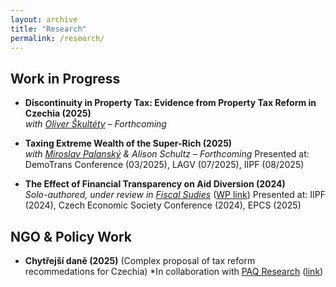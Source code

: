 ```yaml
---
layout: archive
title: "Research"
permalink: /research/
---
```


## Work in Progress
- **Discontinuity in Property Tax: Evidence from Property Tax Reform in Czechia (2025)**  
  *with [Oliver Škultéty](https://ies.fsv.cuni.cz/en/contacts/institute-members/89209997) – Forthcoming*

- **Taxing Extreme Wealth of the Super-Rich (2025)**  
  *with [Miroslav Palanský](https://miroslavpalansky.cz/) & Alison Schultz – Forthcoming*
  Presented at: DemoTrans Conference (03/2025), LAGV (07/2025), IIPF (08/2025)

- **The Effect of Financial Transparency on Aid Diversion (2024)**  
  *Solo-authored, under review in [Fiscal Sudies](https://onlinelibrary.wiley.com/journal/14755890)*   ([WP link](https://ideas.repec.org/p/fau/wpaper/wp2024_29.html))
  Presented at: IIPF (2024), Czech Economic Society Conference (2024), EPCS (2025)

## NGO & Policy Work
- **Chytřejší daně (2025)** (Complex proposal of tax reform recommedations for Czechia)
  *In collaboration with [PAQ Research](https://www.paqresearch.cz/) ([link](https://chytrejsidane.cz/))
